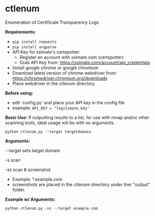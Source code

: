 # ctlenum
Enumeration of Certificate Transparency Logs

**Requirements:**
  - ```pip install requests```
  - ```pip install argparse```
  - API Key for sslmate's certspotter:
    - Register an account with sslmate.com (certspotter)
    - Grab API Key from: https://sslmate.com/account/api_credentials
  - Install google chrome or google chromium
  - Download latest version of chrome webdriver from: https://chromedriver.chromium.org/downloads
  - Place webdriver in the ctlenum directory

**Before using:**
  - edit 'config.py' and place your API key in the config file
  - example: ```API_KEY = "legitimate_key"```

**Basic Use:**
If outputting results to a list, for use with nmap and/or other scanning tools, ideal usage will be with no arguments.

```python ctlenum.py --target targetdomain```

**Arguments:**

 --target sets target domain
 
 -s scan
 
 -ss scan & screenshot
  - Example: \*.example.com
  - screenshots are placed in the ctlenum directory under ther "output" folder.

**Example w/ Arguments:**

   ```python ctlenum.py -ss --target example.com```
   

